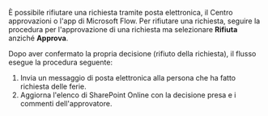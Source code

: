 È possibile rifiutare una richiesta tramite posta elettronica, il Centro approvazioni o l'app di Microsoft Flow. Per rifiutare una richiesta, seguire la procedura per l'approvazione di una richiesta ma selezionare **Rifiuta** anziché **Approva**.

Dopo aver confermato la propria decisione (rifiuto della richiesta), il flusso esegue la procedura seguente:

1. Invia un messaggio di posta elettronica alla persona che ha fatto richiesta delle ferie.
2. Aggiorna l'elenco di SharePoint Online con la decisione presa e i commenti dell'approvatore.

